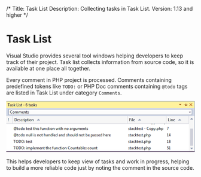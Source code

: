 /*
Title: Task List
Description: Collecting tasks in Task List.
Version: 1.13 and higher
*/

# Task List

Visual Studio provides several tool windows helping developers to keep track of their project. Task list collects information from source code, so it is available at one place all together.

Every comment in PHP project is processed. Comments containing predefined tokens like `TODO:` or PHP Doc comments containing `@todo` tags are listed in Task List under category `Comments`.

![Task List with PHP TODO comments](imgs/phptools-todo-window-comments.png "Task List with PHP TODO comments.")

This helps developers to keep view of tasks and work in progress, helping to build a more reliable code just by noting the comment in the source code.